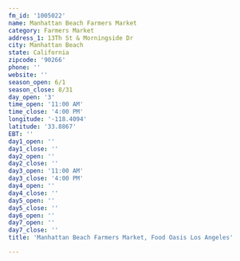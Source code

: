 ```yaml
---
fm_id: '1005022'
name: Manhattan Beach Farmers Market
category: Farmers Market
address_1: 13Th St & Morningside Dr
city: Manhattan Beach
state: California
zipcode: '90266'
phone: ''
website: ''
season_open: 6/1
season_close: 8/31
day_open: '3'
time_open: '11:00 AM'
time_close: '4:00 PM'
longitude: '-118.4094'
latitude: '33.8867'
EBT: ''
day1_open: ''
day1_close: ''
day2_open: ''
day2_close: ''
day3_open: '11:00 AM'
day3_close: '4:00 PM'
day4_open: ''
day4_close: ''
day5_open: ''
day5_close: ''
day6_open: ''
day7_open: ''
day7_close: ''
title: 'Manhattan Beach Farmers Market, Food Oasis Los Angeles'

---
```

